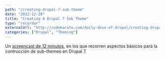 ```yaml
---
path: "/creating-drupal-7-sub-theme"
date: "2012-12-26"
title: "Creating A Drupal 7 Sub Theme"
type: "recordar"
externalUrl: "http://codekarate.com/daily-dose-of-drupal/creating-drupal-7-sub-theme"
categories: ["Drupal", "Theming"]
---
```


Un [screencast de 12 minutos](http://codekarate.com/daily-dose-of-drupal/creating-drupal-7-sub-theme), en los que recorren aspectos básicos para la contrucción de sub-themes en Drupal 7.
